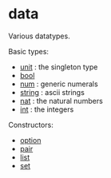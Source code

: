 data
====

Various datatypes.

Basic types:

* [unit](unit.lean) : the singleton type
* [bool](bool.lean)
* [num](num.lean) : generic numerals
* [string](string.lean) : ascii strings
* [nat](nat/nat.md) : the natural numbers
* [int](int/int.md) : the integers

Constructors:

* [option](option.lean)
* [pair](pair.lean)
* [list](list/list.md)
* [set](set.lean)